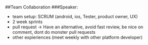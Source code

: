 ##Team Collaboration
###Speaker:

 - team setup: SCRUM (android, ios, Tester, product owner, UX)
 - 2 week sprints
 - pull request -> Have an alternative, avoid fast review, be nice on comment, dont do monster pull requests
 - other expieriences (meet weekly with other platform developer)
